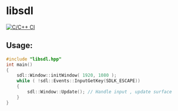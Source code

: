 # libsdl
[![C/C++ CI](https://github.com/artamonovoleg/libsdl/workflows/C/MacOS/badge.svg?branch=master)](https://github.com/artamonovoleg/libsdl/actions)
## Usage:


```cpp
#include "libsdl.hpp"
int main()
{
    sdl::Window::initWindow( 1920, 1080 );
    while ( !sdl::Events::InputGetKey(SDLK_ESCAPE))
    {
        sdl::Window::Update(); // Handle input , update surface
    }
}
```
